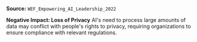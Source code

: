 **Source:** `WEF_Empowering_AI_Leadership_2022`

**Negative Impact: Loss of Privacy**
AI's need to process large amounts of data may conflict with people's rights to privacy, requiring organizations to ensure compliance with relevant regulations.
